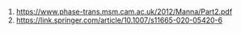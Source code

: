 1.	https://www.phase-trans.msm.cam.ac.uk/2012/Manna/Part2.pdf <br>
2.	https://link.springer.com/article/10.1007/s11665-020-05420-6 

